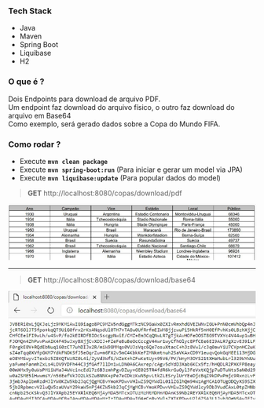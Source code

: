 ### Tech Stack
- Java
- Maven
- Spring Boot
- Liquibase 
- H2

### O que é ?
Dois Endpoints para download de arquivo PDF. \
Um endpoint faz download do arquivo físico, o outro faz download do arquivo em Base64 \
Como exemplo, será gerado dados sobre a Copa do Mundo FIFA.

### Como rodar ?
- Execute **`mvn clean package`**
- Execute **`mvn spring-boot:run`** (Para iniciar e gerar um model via JPA)
- Execute **`mvn liquibase:update`** (Para popular dados do model)

> **GET** http://localhost:8080/copas/download/pdf    

![](https://github.com/lucianoortizsilva/java-download-pdf/blob/master/src/main/resources/static/github/download-pdf.jpg)

<hr>

> **GET** http://localhost:8080/copas/download/base64

![](https://github.com/lucianoortizsilva/java-download-pdf/blob/master/src/main/resources/static/github/download-base64.jpg)

